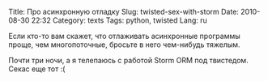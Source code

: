 Title: Про асинхронную отладку
Slug: twisted-sex-with-storm
Date: 2010-08-30 22:32
Category: texts
Tags: python, twisted
Lang: ru

Если кто-то вам скажет, что отлаживать асинхронные программы проще, чем
многопоточные, бросьте в него чем-нибудь тяжелым.

Почти три ночи, а я телепаюсь с работой Storm ORM под твистедом. Секас еще тот
:(

